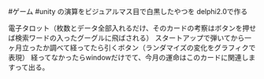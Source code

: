 #ゲーム #unity 
の演算をビジュアルマス目で白黒したやつを
delphi2.0で作る

電子タロット（枚数とデータ全部入れるだけ、そのカードの考察はボタンを押せば検索ワードの入ったグーグルに飛ばされる）
スタートアップで弾いてから一ヶ月立ったか調べて経ってたら引くボタン（ランダマイズの変化をグラフィクで表現）
経ってなかったらwindowだけでて、今月の運命はこのカードに関連しますって出る。